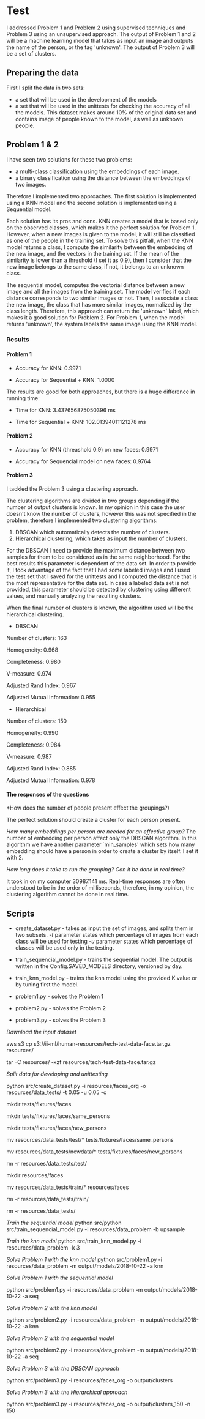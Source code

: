 # Test

I addressed Problem 1 and Problem 2 using supervised techniques and Problem 3 using an unsupervised approach.
The output of Problem 1 and 2 will be a machine learning model that takes as input an image and outputs 
the name of the person, or the tag 'unknown'. The output of Problem 3 will be a set of clusters.

## Preparing the data
First I split the data in two sets:
 * a set that will be used in the development of the models
 * a set that will be used in the unittests for checking the accuracy of all the models. 
 This dataset makes around 10% of the original data set  and contains image of people 
 known to the model, as well as unknown people.  

## Problem 1 & 2
I have seen two solutions for these two problems:
* a multi-class classification using the embeddings of each image.
* a binary classification using the distance between the embeddings of two images.

Therefore I implemented two approaches. The first solution is implemented using a KNN model and 
the second solution is implemented using a Sequential model.

Each solution has its pros and cons. 
KNN creates a model that is based only on the observed classes, which makes it the perfect solution 
for Problem 1. However, when a new images is given to the model, it will still be classified as 
one of the people in the training set. To solve this pitfall, when the KNN model returns a class, 
I compute the similarity between the embedding of the new image, and the vectors in the training set.
If the mean of the similarity is lower than a threshold (I set it as 0.9), then I consider that the new image 
belongs to the same class, if not, it belongs to an unknown class.

The sequential model, computes the vectorial distance between a new image and all the images from the training set.
The model verifies if each distance corresponds to two similar images or not. 
Then, I associate a class the new image, the class that has more similar images, normalized by the class length. 
Therefore, this approach can return the 'unknown' label, which makes it a good solution for 
Problem 2. For Problem 1, when the model returns 'unknown', the system labels the same image 
using the KNN model.       

### Results

#### Problem 1

* Accuracy for KNN: 0.9971

* Accuracy for Sequential + KNN: 1.0000

The results are good for both approaches, but there is a huge difference in running time:

* Time for KNN: 3.437656875050396 ms

* Time for Sequential + KNN: 102.01394011121278 ms

#### Problem 2

* Accuracy for KNN (threashold 0.9) on new faces: 0.9971

* Accuracy for Sequencial model on new faces: 0.9764

#### Problem 3

I tackled the Problem 3 using a clustering approach. 

The clustering algorithms are divided in two groups depending if the number of output clusters is known.
In my opinion in this case the user doesn't know the number of clusters, however this was not specified in the problem, therefore I implemented two clustering algorithms:
1. DBSCAN which automatically detects the number of clusters. 
2. Hierarchical clustering, which takes as input the number of clusters.

For the DBSCAN I need to provide the  maximum distance between two samples for them to be considered as in the same neighborhood.
For the best results this parameter is dependent of the data set. In order to provide it, I took advantage of the fact 
that I had some labeled images and I used the test set that I saved for the unittests and I computed the distance that is the most representative for the data set.
In case a labeled data set is not provided, this parameter should be detected by clustering using different values, and manually analyzing the resulting clusters.
  
When the final number of clusters is known, the algorithm used will be the hierarchical clustering.

* DBSCAN

Number of clusters: 163

Homogeneity: 0.968

Completeness: 0.980

V-measure: 0.974

Adjusted Rand Index: 0.967

Adjusted Mutual Information: 0.955

* Hierarchical

Number of clusters: 150

Homogeneity: 0.990

Completeness: 0.984

V-measure: 0.987

Adjusted Rand Index: 0.885

Adjusted Mutual Information: 0.978

#### The responses of the questions
*How does the number of people present effect the groupings?)

The perfect solution should create a cluster for each person present. 

*How many embeddings per person are needed for an effective group?*
The number of embedding per person affect only the DBSCAN algorithm. 
In this algorithm we have another parameter `min_samples' which sets how many embedding should have a person in order to create a cluster by itself.
I set it with 2.  

*How long does it take to run the grouping? Can it be done in real time?*

It took in on my computer 30987.141 ms. 
Real-time responses are often understood to be in the order of milliseconds, therefore, in my opinion, the clustering algorithm cannot be done in real time. 






## Scripts

* create_dataset.py - takes as input the set of images, and splits them in two subsets.
*-t* parameter states which percentage of images from each class will be used for testing
*-u*   parameter states which percentage of classes will be used only in the testing.

* train_sequencial_model.py - trains the sequential model. The output is written in the Config.SAVED_MODELS directory, versioned by day.

* train_knn_model.py - trains the knn model using the provided K value or by tuning first the model.

* problem1.py - solves the Problem 1

* problem2.py - solves the Problem 2

* problem3.py - solves the Problem 3

*Download the input dataset*

aws s3 cp s3://ii-ml/human-resources/tech-test-data-face.tar.gz resources/

tar -C resources/ -xzf resources/tech-test-data-face.tar.gz

*Split data for developing and unittesting* 

python src/create_dataset.py  -i resources/faces_org -o resources/data_tests/ -t 0.05 -u 0.05 -c 

mkdir  tests/fixtures/faces

mkdir tests/fixtures/faces/same_persons

mkdir tests/fixtures/faces/new_persons

mv resources/data_tests/test/* tests/fixtures/faces/same_persons

mv resources/data_tests/newdata/* tests/fixtures/faces/new_persons

rm -r resources/data_tests/test/

mkdir   resources/faces

mv resources/data_tests/train/* resources/faces

rm -r resources/data_tests/train/

rm -r resources/data_tests/

*Train the sequential model* 
python src/python src/train_sequencial_model.py -i resources/data_problem -b upsample

*Train the knn model*
python src/train_knn_model.py -i resources/data_problem -k 3

*Solve Problem 1 with the knn model*
python src/problem1.py -i resources/data_problem -m output/models/2018-10-22 -a knn

*Solve Problem 1 with the sequential model*

python src/problem1.py -i resources/data_problem -m output/models/2018-10-22 -a seq

*Solve Problem 2 with the knn model*

python src/problem2.py -i resources/data_problem -m output/models/2018-10-22 -a knn

*Solve Problem 2 with the sequential model*

python src/problem2.py -i resources/data_problem -m output/models/2018-10-22 -a seq

*Solve Problem 3 with the DBSCAN approach*

python src/problem3.py -i resources/faces_org -o output/clusters

*Solve Problem 3 with the Hierarchical approach*

python src/problem3.py -i resources/faces_org -o output/clusters_150 -n 150
